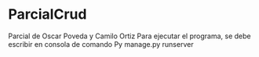 # ParcialCrud
Parcial de Oscar Poveda y Camilo Ortiz
Para ejecutar el programa, se debe escribir en consola de comando Py manage.py runserver
